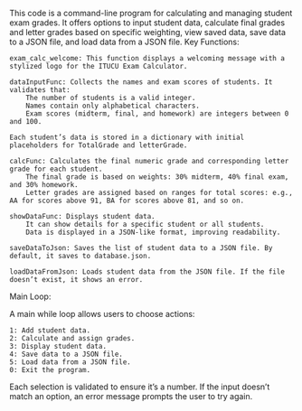 This code is a command-line program for calculating and managing student exam grades. It offers options to input student data, calculate final grades and letter grades based on specific weighting, view saved data, save data to a JSON file, and load data from a JSON file.
Key Functions:

    exam_calc_welcome: This function displays a welcoming message with a stylized logo for the ITUCU Exam Calculator.

    dataInputFunc: Collects the names and exam scores of students. It validates that:
        The number of students is a valid integer.
        Names contain only alphabetical characters.
        Exam scores (midterm, final, and homework) are integers between 0 and 100.

    Each student’s data is stored in a dictionary with initial placeholders for TotalGrade and letterGrade.

    calcFunc: Calculates the final numeric grade and corresponding letter grade for each student.
        The final grade is based on weights: 30% midterm, 40% final exam, and 30% homework.
        Letter grades are assigned based on ranges for total scores: e.g., AA for scores above 91, BA for scores above 81, and so on.

    showDataFunc: Displays student data.
        It can show details for a specific student or all students.
        Data is displayed in a JSON-like format, improving readability.

    saveDataToJson: Saves the list of student data to a JSON file. By default, it saves to database.json.

    loadDataFromJson: Loads student data from the JSON file. If the file doesn’t exist, it shows an error.

Main Loop:

A main while loop allows users to choose actions:

    1: Add student data.
    2: Calculate and assign grades.
    3: Display student data.
    4: Save data to a JSON file.
    5: Load data from a JSON file.
    0: Exit the program.

Each selection is validated to ensure it’s a number. If the input doesn’t match an option, an error message prompts the user to try again.
